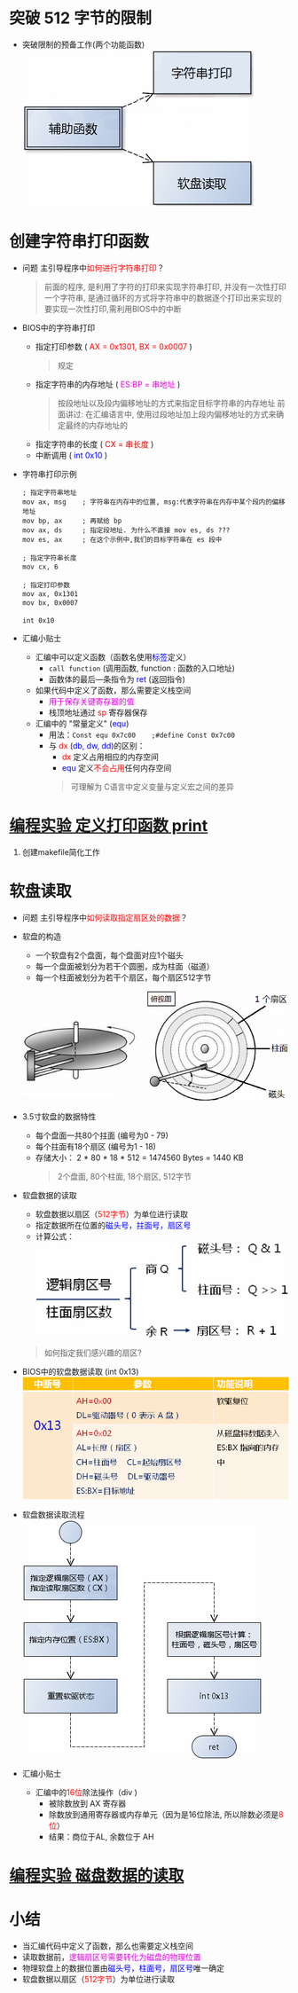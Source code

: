 # 突破 512 字节的限制

- 突破限制的预备工作(两个功能函数)
![](_v_images_006/1.png)

# 创建字符串打印函数
- 问题
    主引导程序中<font color=red>如何进行字符串打印</font>？
    > 前面的程序, 是利用了字符的打印来实现字符串打印, 并没有一次性打印一个字符串, 是通过循环的方式将字符串中的数据逐个打印出来实现的
    > 要实现一次性打印,需利用BIOS中的中断

- BIOS中的字符串打印
    - 指定打印参数 ( <font color=red>AX = 0x1301, BX = 0x0007</font> )
        > 规定
    - 指定字符串的内存地址 ( <font color=#d0d>ES:BP = 串地址</font> )
        > 按段地址以及段内偏移地址的方式来指定目标字符串的内存地址
        > 前面讲过: 在汇编语言中, 使用过段地址加上段内偏移地址的方式来确定最终的内存地址的
    - 指定字符串的长度 ( <font color=#d00>CX = 串长度</font> )
    - 中断调用 ( <font color=blue>int 0x10</font> )

- 字符串打印示例

    ```x86asm
    ; 指定字符串地址
    mov ax, msg    ; 字符串在内存中的位置, msg:代表字符串在内存中某个段内的偏移地址
    mov bp, ax     ; 再赋给 bp
    mov ax, ds     ; 指定段地址. 为什么不直接 mov es, ds ???
    mov es, ax     ; 在这个示例中,我们的目标字符串在 es 段中

    ; 指定字符串长度
    mov cx, 6

    ; 指定打印参数
    mov ax, 0x1301
    mov bx, 0x0007

    int 0x10
    ```

- 汇编小贴士
    - 汇编中可以定义函数（函数名使用<font color=blue>标签</font>定义）
        - `call function` (调用函数, function : 函数的入口地址)
        - 函数体的最后—条指令为 <font color=blue>ret</font> (返回指令)
    - 如果代码中定义了函数，那么需要定义栈空间
        - <font color=#d0d>用于保存关键寄存器的值</font>
        - 栈顶地址通过 <font color=red>sp</font> 寄存器保存
    - 汇编中的 "常量定义" (<font color=blue>equ</font>)
        - 用法：`Const equ 0x7c00    ;#define Const 0x7c00`
        - 与 <font color=red>dx</font> (<font color=blue>db, dw, dd</font>)的区别：
            - <font color=red>dx</font> 定义占用相应的内存空间
            - <font color=blue>equ</font> 定义<font color=red>不会占用</font>任何内存空间
            > 可理解为 C语言中定义变量与定义宏之间的差异

# [<u>编程实验 定义打印函数 print</u>](code/006_突破512字节的限制_上)
1. 创建makefile简化工作



# 软盘读取
- 问题
    主引导程序中<font color=red>如何读取指定扇区处的数据</font>？

- 软盘的构造
    - 一个软盘有2个盘面，每个盘面对应1个磁头
    - 每一个盘面被划分为若干个圆圏，成为柱面（磁道）
    - 每一个柱面被划分为若干个扇区，每个扇区512字节

    ![](_v_images_006/2.png)

- 3.5寸软盘的数据特性
    - 每个盘面一共80个拄面 (编号为0 - 79)
    - 每个拄面有18个扇区 (编号为1 - 18)
    - 存储大小：
        2 * 80 * 18 * 512 = 1474560 Bytes = 1440 KB
        > 2个盘面, 80个柱面, 18个扇区, 512字节
- 软盘数据的读取
    - 软盘数据以扇区（<font color=red>512字节</font>）为单位进行读取
    - 指定数据所在位置的<font color=blue>磁头号，拄面号，扇区号</font>
    - 计算公式：
    ![](_v_images_006/3.png)
    > 如何指定我们感兴趣的扇区?

- BIOS中的软盘数据读取 (int 0x13)
    ![](_v_images_006/4.png)

- 软盘数据读取流程
    ![](_v_images_006/5.png)


- 汇编小贴士
    - 汇编中的<font color=red>16位</font>除法操作（div )
        - 被除数放到 AX 寄存器
        - 除数放到通用寄存器或内存单元（因为是16位除法, 所以除数必须是<font color=red>8位</font>）
        - 结果：商位于AL, 余数位于 AH

# [<u>编程实验 磁盘数据的读取</u>](code/006_突破512字节的限制_上)

# 小结
- 当汇编代码中定义了函数，那么也需要定义栈空间
- 读取数据前，<font color=#d0d>逻辑扇区号需要转化为磁盘的物理位置</font>
- 物理软盘上的数据位置由<font color=blue>磁头号，柱面号，扇区号</font>唯一确定
- 软盘数据以扇区（<font color=red>512字节</font>）为单位进行读取
